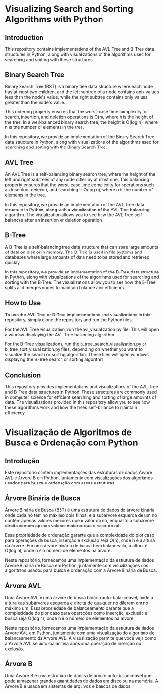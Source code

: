 # Visualizing Search and Sorting Algorithms with Python

## Introduction

This repository contains implementations of the AVL Tree and B-Tree data structures in Python, along with visualizations of the algorithms used for searching and sorting with these structures.

## Binary Search Tree

Binary Search Tree (BST) is a binary tree data structure where each node has at most two children, and the left subtree of a node contains only values less than the node's value, while the right subtree contains only values greater than the node's value.

This ordering property ensures that the worst-case time complexity for search, insertion, and deletion operations is O(h), where h is the height of the tree. In a well-balanced binary search tree, the height is O(log n), where n is the number of elements in the tree.

In this repository, we provide an implementation of the Binary Search Tree data structure in Python, along with visualizations of the algorithms used for searching and sorting with the Binary Search Tree.

## AVL Tree

An AVL Tree is a self-balancing binary search tree, where the height of the left and right subtrees of any node differ by at most one. This balancing property ensures that the worst-case time complexity for operations such as insertion, deletion, and searching is O(log n), where n is the number of elements in the tree.

In this repository, we provide an implementation of the AVL Tree data structure in Python, along with a visualization of the AVL Tree balancing algorithm. The visualization allows you to see how the AVL Tree self-balances after an insertion or deletion operation.

## B-Tree

A B-Tree is a self-balancing tree data structure that can store large amounts of data on disk or in memory. The B-Tree is used in file systems and databases where large amounts of data need to be stored and retrieved quickly.

In this repository, we provide an implementation of the B-Tree data structure in Python, along with visualizations of the algorithms used for searching and sorting with the B-Tree. The visualizations allow you to see how the B-Tree splits and merges nodes to maintain balance and efficiency.

## How to Use

To use the AVL Tree or B-Tree implementations and visualizations in this repository, simply clone the repository and run the Python files.

For the AVL Tree visualization, run the avl_visualization.py file. This will open a window displaying the AVL Tree balancing algorithm.

For the B-Tree visualizations, run the b_tree_search_visualization.py or b_tree_sort_visualization.py files, depending on whether you want to visualize the search or sorting algorithm. These files will open windows displaying the B-Tree search or sorting algorithm.

## Conclusion

This repository provides implementations and visualizations of the AVL Tree and B-Tree data structures in Python. These structures are commonly used in computer science for efficient searching and sorting of large amounts of data. The visualizations provided in this repository allow you to see how these algorithms work and how the trees self-balance to maintain efficiency.

# Visualização de Algoritmos de Busca e Ordenação com Python

## Introdução

Este repositório contém implementações das estruturas de dados Árvore AVL e Árvore B em Python, juntamente com visualizações dos algoritmos usados para busca e ordenação com essas estruturas.

## Árvore Binária de Busca

Árvore Binária de Busca (BST) é uma estrutura de dados de árvore binária onde cada nó tem no máximo dois filhos, e a subárvore esquerda de um nó contém apenas valores menores que o valor do nó, enquanto a subárvore direita contém apenas valores maiores que o valor do nó.

Essa propriedade de ordenação garante que a complexidade do pior caso para operações de busca, inserção e exclusão seja O(h), onde h é a altura da árvore. Em uma árvore binária de busca bem balanceada, a altura é O(log n), onde n é o número de elementos na árvore.

Neste repositório, fornecemos uma implementação da estrutura de dados Árvore Binária de Busca em Python, juntamente com visualizações dos algoritmos usados para busca e ordenação com a Árvore Binária de Busca.

## Árvore AVL

Uma Árvore AVL é uma árvore de busca binária auto-balanceável, onde a altura das subárvores esquerda e direita de qualquer nó diferem em no máximo um. Essa propriedade de balanceamento garante que a complexidade do pior caso para operações como inserção, exclusão e busca seja O(log n), onde n é o número de elementos na árvore.

Neste repositório, fornecemos uma implementação da estrutura de dados Árvore AVL em Python, juntamente com uma visualização do algoritmo de balanceamento da Árvore AVL. A visualização permite que você veja como a Árvore AVL se auto-balanceia após uma operação de inserção ou exclusão.

## Árvore B

Uma Árvore B é uma estrutura de dados de árvore auto-balanceável que pode armazenar grandes quantidades de dados em disco ou na memória. A Árvore B é usada em sistemas de arquivos e bancos de dados
